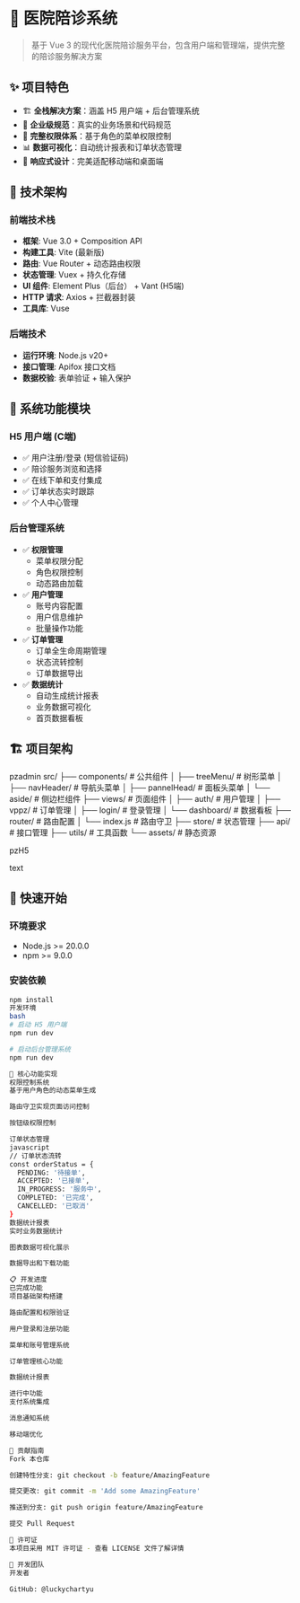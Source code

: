 # 🏥 医院陪诊系统

> 基于 Vue 3 的现代化医院陪诊服务平台，包含用户端和管理端，提供完整的陪诊服务解决方案

## ✨ 项目特色

- 🏗️ **全栈解决方案**：涵盖 H5 用户端 + 后台管理系统
- 🎯 **企业级规范**：真实的业务场景和代码规范
- 🔐 **完整权限体系**：基于角色的菜单权限控制
- 📊 **数据可视化**：自动统计报表和订单状态管理
- 📱 **响应式设计**：完美适配移动端和桌面端

## 🚀 技术架构

### 前端技术栈
- **框架**: Vue 3.0 + Composition API
- **构建工具**: Vite (最新版)
- **路由**: Vue Router + 动态路由权限
- **状态管理**: Vuex + 持久化存储
- **UI 组件**: Element Plus（后台） + Vant (H5端)
- **HTTP 请求**: Axios + 拦截器封装
- **工具库**: Vuse

### 后端技术
- **运行环境**: Node.js v20+
- **接口管理**: Apifox 接口文档
- **数据校验**: 表单验证 + 输入保护

## 📱 系统功能模块

### H5 用户端 (C端)
- ✅ 用户注册/登录 (短信验证码)
- ✅ 陪诊服务浏览和选择
- ✅ 在线下单和支付集成
- ✅ 订单状态实时跟踪
- ✅ 个人中心管理

### 后台管理系统
- ✅ **权限管理**
  - 菜单权限分配
  - 角色权限控制
  - 动态路由加载
- ✅ **用户管理**
  - 账号内容配置
  - 用户信息维护
  - 批量操作功能
- ✅ **订单管理**
  - 订单全生命周期管理
  - 状态流转控制
  - 订单数据导出
- ✅ **数据统计**
  - 自动生成统计报表
  - 业务数据可视化
  - 首页数据看板

## 🏗️ 项目架构
pzadmin
src/
├── components/ # 公共组件
│ ├── treeMenu/ # 树形菜单
│ ├── navHeader/ # 导航头菜单
│ ├── pannelHead/ # 面板头菜单
│ └── aside/ # 侧边栏组件
├── views/ # 页面组件
│ ├── auth/ # 用户管理
│ ├── vppz/ # 订单管理
│ ├── login/ # 登录管理
│ └── dashboard/ # 数据看板
├── router/ # 路由配置
│ └── index.js # 路由守卫
├── store/ # 状态管理
├── api/ # 接口管理
├── utils/ # 工具函数
└── assets/ # 静态资源

pzH5

text

## 🚀 快速开始

### 环境要求
- Node.js >= 20.0.0
- npm >= 9.0.0

### 安装依赖
```bash
npm install
开发环境
bash
# 启动 H5 用户端
npm run dev

# 启动后台管理系统
npm run dev

🔧 核心功能实现
权限控制系统
基于用户角色的动态菜单生成

路由守卫实现页面访问控制

按钮级权限控制

订单状态管理
javascript
// 订单状态流转
const orderStatus = {
  PENDING: '待接单',
  ACCEPTED: '已接单', 
  IN_PROGRESS: '服务中',
  COMPLETED: '已完成',
  CANCELLED: '已取消'
}
数据统计报表
实时业务数据统计

图表数据可视化展示

数据导出和下载功能

📋 开发进度
已完成功能
项目基础架构搭建

路由配置和权限验证

用户登录和注册功能

菜单和账号管理系统

订单管理核心功能

数据统计报表

进行中功能
支付系统集成

消息通知系统

移动端优化

🤝 贡献指南
Fork 本仓库

创建特性分支: git checkout -b feature/AmazingFeature

提交更改: git commit -m 'Add some AmazingFeature'

推送到分支: git push origin feature/AmazingFeature

提交 Pull Request

📄 许可证
本项目采用 MIT 许可证 - 查看 LICENSE 文件了解详情

👥 开发团队
开发者

GitHub: @luckychartyu


